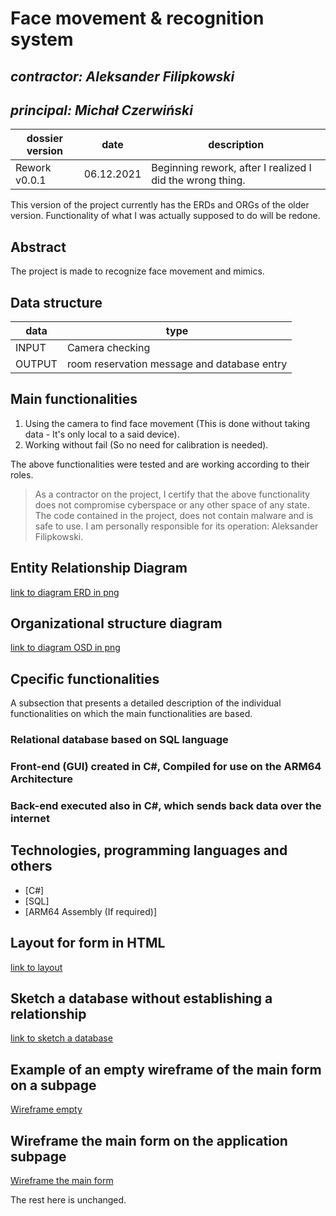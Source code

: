 # Face movement & recognition system

## _contractor: Aleksander Filipkowski_
## _principal: Michał Czerwiński_


| dossier version | date | description |
| ------ | ------ | ------ |
| Rework v0.0.1 | 06.12.2021 | Beginning rework, after I realized I did the wrong thing. |
This version of the project currently has the ERDs and ORGs of the older version. Functionality of what I was actually supposed to do will be redone.


## Abstract 
The project is made to recognize face movement and mimics.

## Data structure

| data | type |
| ------ | ------ |
| INPUT | Camera checking |
| OUTPUT | room reservation message and database entry |

## Main functionalities

1. Using the camera to find face movement (This is done without taking data - It's only local to a said device).
1. Working without fail (So no need for calibration is needed).

The above functionalities were tested and are working according to their roles.

> As a contractor on the project, I certify that the above functionality 
> does not compromise cyberspace or any other space of any state. 
> The code contained in the project, does not contain malware and is safe to use. 
> I am personally responsible for its operation: Aleksander Filipkowski.

## Entity Relationship Diagram

[link to diagram ERD in png][erd]

## Organizational structure diagram

[link to diagram OSD in png][osd]

## Cpecific functionalities

A subsection that presents a detailed description of the individual functionalities on which the main functionalities are based.

### Relational database based on SQL language

### Front-end (GUI) created in C#, Compiled for use on the ARM64 Architecture

### Back-end executed also in C#, which sends back data over the internet 

## Technologies, programming languages and others

- [C#]
- [SQL]
- [ARM64 Assembly (If required)]

## Layout for form in HTML

[link to layout][form]

## Sketch a database without establishing a relationship

[link to sketch a database][db]

## Example of an empty wireframe of the main form on a subpage

[Wireframe empty][wireframeExample]

## Wireframe the main form on the application subpage

[Wireframe the main form][wireframeMain]

 [erd]: <https://github.com/Michal3456/1tp/blob/main/5/sprites/erd.png>
  The rest here is unchanged.
 
 [osd]: <https://github.com/Michal3456/1tp/blob/main/5/sprites/org.png>
 
 [form]: <https://github.com/Michal3456/example_project/blob/main/sprites/Untitled%20Diagram.drawio(2).png>
 
 [db]: <https://github.com/Michal3456/example_project/blob/main/sprites/Untitled%20Diagram.drawio(6).png>
 
 [wireframeMain]: <https://github.com/Michal3456/example_project/blob/main/sprites/a_wireframe_subpage_with_the_main_application_form.jpg>
 
 [wireframeExample]: <https://github.com/Michal3456/example_project/blob/main/sprites/wireframe%20subpage_simple.jpg>
